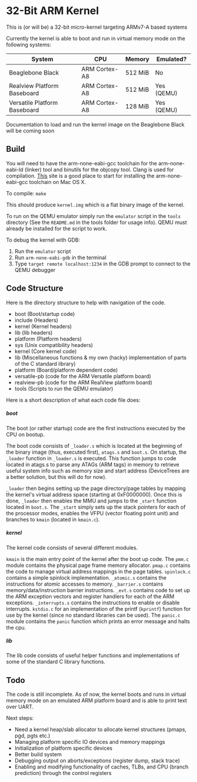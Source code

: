 # 32-Bit ARM Kernel

This is (or will be) a 32-bit micro-kernel targeting ARMv7-A based systems

Currently the kernel is able to boot and run in virtual memory mode on the following systems:

|System                       | CPU          | Memory | Emulated? |
|---------------------------- |--------------|--------|-----------|
|Beaglebone Black             |ARM Cortex-A8 |512 MiB |No         |
|Realview Platform Baseboard  |ARM Cortex-A8 |512 MiB |Yes (QEMU) |
|Versatile Platform Baseboard |ARM Cortex-A8 |128 MiB |Yes (QEMU) |

Documentation to load and run the kernel image on the Beaglebone Black will be coming soon

## Build
You will need to have the arm-none-eabi-gcc toolchain for the arm-none-eabi-ld (linker) tool and binutils for the objcopy tool. Clang is used for compilation.
[This](http://blog.y3xz.com/blog/2012/10/07/setting-up-an-arm-eabi-toolchain-on-mac-os-x) site is a good place to start for installing the arm-none-eabi-gcc toolchain on Mac OS X.

To compile:
`make`

This should produce `kernel.img` which is a flat binary image of the kernel.

To run on the QEMU emulator simply run the `emulator` script in the `tools` directory (See the `README.md` in the tools folder for usage info).
QEMU must already be installed for the script to work.

To debug the kernel with GDB:

1. Run the `emulator` script
2. Run `arm-none-eabi-gdb` in the terminal
3. Type `target remote localhost:1234` in the GDB prompt to connect to the QEMU debugger

## Code Structure
Here is the directory structure to help with navigation of the code.

- boot          (Boot/startup code)
- include       (Headers)
 - kernel       (Kernel headers)
 - lib          (lib headers)
 - platform     (Platform headers)
 - sys          (Unix compatibility headers)
- kernel        (Core kernel code)
- lib           (Miscellaneous functions & my own (hacky) implementation of parts of the C standard library)
- platform      (Board/platform dependent code)
 - versatile-pb (code for the ARM Versatile platform board)
 - realview-pb  (code for the ARM RealView platform board)
- tools         (Scripts to run the QEMU emulator)

Here is a short description of what each code file does:

##### boot
The boot (or rather startup) code are the first instructions executed by the CPU on bootup. 

The boot code consists of `_loader.s` which is located at the beginning of the binary image (thus, executed first), `atags.s` and `boot.s`.
On startup, the `_loader` function in `_loader.s` is executed. This function jumps to code located in atags.s to parse any ATAGs (ARM tags) in memory to 
retrieve useful system info such as memory size and start address (DeviceTrees are a better solution, but this will do for now).

`_loader` then begins setting up the page directory/page tables by mapping the kernel's virtual address space (starting at 0xF0000000). Once this is done, `_loader` then
enables the MMU and jumps to the `_start` function located in `boot.s`. The `_start` simply sets up the stack pointers for each of the processor modes, enables the VFPU
(vector floating point unit) and branches to `kmain` (located in `kmain.c`).

##### kernel
The kernel code consists of several different modules. 

`kmain` is the main entry point of the kernel after the boot up code. The `pmm.c` module contains the 
physical page frame memory allocator. `pmap.c` contains the code to manage virtual address mappings in the page tables. `spinlock.c` contains a simple spinlock 
implementation. `_atomic.s` contains the instructions for atomic accesses to memory. `_barrier.s` contains memory/data/instruction barrier instructions. `_evt.s` 
contains code to set up the ARM exception vectors and register handlers for each of the ARM exceptions. `_interrupts.s` contains the instructions to enable or
disable interrupts. `kstdio.c` for an implementation of the printf (`kprintf`) function for use by the kernel (since no standard libraries can be used).
The `panic.c` module contains the `panic` function which prints an error message and halts the cpu.

##### lib
The lib code consists of useful helper functions and implementations of some of the standard C library functions.

## Todo
The code is still incomplete. As of now, the kernel boots and runs in virtual memory mode on an emulated ARM platform board and is able to print text over UART.

Next steps:
* Need a kernel heap/slab allocator to allocate kernel structures (pmaps, pgd, pgts etc.)
* Managing platform specific IO devices and memory mappings 
* Initialization of platform specific devices 
* Better build system
* Debugging output on aborts/exceptions (register dump, stack trace)
* Enabling and modifying functionality of caches, TLBs, and CPU (branch prediction) through the control registers

